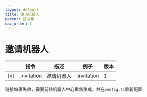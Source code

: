 ```yaml
---
layout: default
title: 邀请机器人
parent: 指令集
nav_order: 2
---
```


# 邀请机器人

|     | 指令    | 描述    | 例子          | 版本  |
|-----|-------|-------|-------------|-----|
| [x] | .invitation | 邀请机器人 | .invitation | 1   |

链接如果失效，需要前往机器人中心重新生成，并在`config.ts`重新配置
